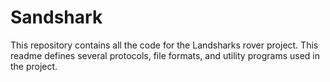 # Sandshark
This repository contains all the code for the Landsharks rover project. This readme defines several
protocols, file formats, and utility programs used in the project.
